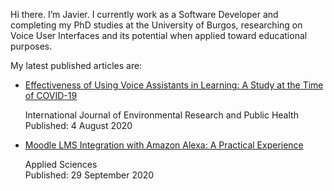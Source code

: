 <!--
**joo0003/joo0003** is a ✨ _special_ ✨ repository because its `README.md` (this file) appears on your GitHub profile.

Here are some ideas to get you started:

- 🔭 I’m currently working on ...
- 🌱 I’m currently learning ...
- 👯 I’m looking to collaborate on ...
- 🤔 I’m looking for help with ...
- 💬 Ask me about ...
- 📫 How to reach me: ...
- 😄 Pronouns: ...
- ⚡ Fun fact: ...
-->

Hi there. I’m Javier. I currently work as a Software Developer and completing my PhD studies at the University of Burgos, researching on Voice User Interfaces and its potential when applied toward educational purposes. 

My latest published articles are:

- [Effectiveness of Using Voice Assistants in Learning: A Study at the Time of COVID-19](https://doi.org/10.3390/ijerph17155618) 
  
  International Journal of Environmental Research and Public Health  
  Published: 4 August 2020  
  
- [Moodle LMS Integration with Amazon Alexa: A Practical Experience](https://doi.org/10.3390/app10196859) 
  
  Applied Sciences    
  Published: 29 September 2020  
  
 
